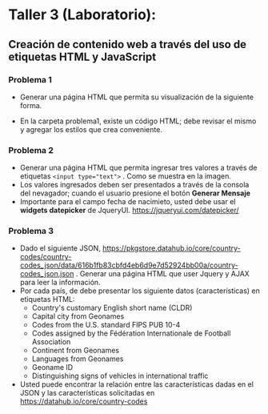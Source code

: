 # Taller 3 (Laboratorio): 
## Creación de contenido web a través del uso de etiquetas HTML y JavaScript

### Problema 1
* Generar una página HTML que permita su visualización de la siguiente forma.

* En la carpeta problema1, existe un código HTML; debe revisar el mismo y agregar los estilos que crea conveniente.


### Problema 2
* Generar una página HTML que permita ingresar tres valores a través de etiquetas  ```<input type="text">``` . Como se muestra en la imagen.
* Los valores ingresados deben ser presentados a través de la consola del nevagador; cuando el usuario presione el botón **Generar Mensaje**
* Importante para el campo fecha de nacimieto, usted debe usar el **widgets datepicker** de JqueryUI. https://jqueryui.com/datepicker/


### Problema 3

* Dado el siguiente JSON, https://pkgstore.datahub.io/core/country-codes/country-codes_json/data/616b1fb83cbfd4eb6d9e7d52924bb00a/country-codes_json.json . Generar una página HTML que user Jquery y AJAX para leer la información.
* Por cada país, de debe presentar los siguiente datos (características) en etiquetas HTML:
	* Country's customary English short name (CLDR)
	* Capital city from Geonames
	* Codes from the U.S. standard FIPS PUB 10-4
	* Codes assigned by the Fédération Internationale de Football Association
	* Continent from Geonames
	* Languages from Geonames
	* Geoname ID
	* Distinguishing signs of vehicles in international traffic
* Usted puede encontrar la relación entre las características dadas en el JSON y las características solicitadas en https://datahub.io/core/country-codes





